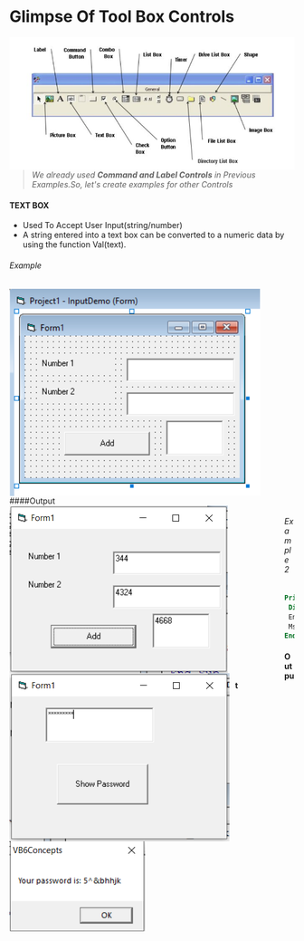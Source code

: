 # Glimpse Of Tool Box Controls  


<img src="./Images/ToolBox.PNG"
     alt="ToolBox Image"
     style="float: left; margin-right: 100px;" />  
     
  >*We already used **Command and Label Controls** in Previous Examples.So, let's create examples for other Controls*  
  
#### TEXT BOX  
* Used To Accept User Input(string/number)  
* A string entered into a text box can be converted to a numeric data by using the function Val(text).

###### Example
<img src="./Images/InputDemo.PNG"
     alt="InputDemo Image"
     style="float: left; margin-right: 100px;" />    
     
```vb
Private Sub add_Click()
Result = Val(num1) + Val(num2)
End Sub
```
####Output  
<img src="./Images/InputDemoOutput.PNG"
     alt="InputDemoOutput Image"
     style="float: left; margin-right: 100px;" />  
     
###### Example 2  

<img src="./Images/PasswordForm.PNG"
     alt="PasswordForm Image"
     style="float: left; margin-right: 10px;" />    
     
```vb
Private Sub pswd_Click()
 Dim EnteredPassword As String
 EnteredPassword = password.Text
 MsgBox ("Your password is: " & EnteredPassword)
End Sub
```
#### Output  
<img src="./Images/PasswordFormOutput.PNG"
     alt="PasswordFormOutput Image"
     style="float: left; margin-right:10px;" />  
     
